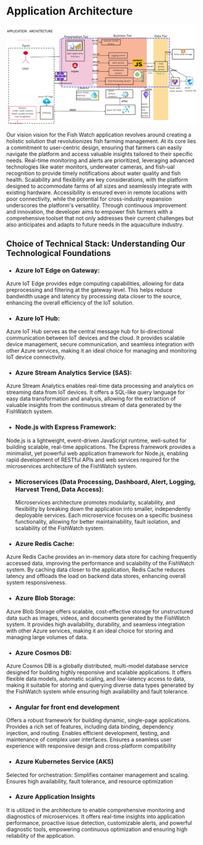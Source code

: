 # Application Architecture

![image](../diagrams/ApplicationDiagram.png)

Our vision vision for the Fish Watch application revolves around creating a holistic solution that revolutionizes fish farming management. At its core lies a commitment to user-centric design, ensuring that farmers can easily navigate the platform and access valuable insights tailored to their specific needs. Real-time monitoring and alerts are prioritized, leveraging advanced technologies like water monitors, underwater cameras, and fish-ual recognition to provide timely notifications about water quality and fish health. Scalability and flexibility are key considerations, with the platform designed to accommodate farms of all sizes and seamlessly integrate with existing hardware. Accessibility is ensured even in remote locations with poor connectivity, while the potential for cross-industry expansion underscores the platform's versatility. Through continuous improvement and innovation, the developer aims to empower fish farmers with a comprehensive toolset that not only addresses their current challenges but also anticipates and adapts to future needs in the aquaculture industry.

## Choice of Technical Stack: Understanding Our Technological Foundations

* ### Azure IoT Edge on Gateway:

Azure IoT Edge provides edge computing capabilities, allowing for data preprocessing and filtering at the gateway level. This helps reduce bandwidth usage and latency by processing data closer to the source, enhancing the overall efficiency of the IoT solution.

* ### Azure IoT Hub:

Azure IoT Hub serves as the central message hub for bi-directional communication between IoT devices and the cloud. It provides scalable device management, secure communication, and seamless integration with other Azure services, making it an ideal choice for managing and monitoring IoT device connectivity.

* ### Azure Stream Analytics Service (SAS):

Azure Stream Analytics enables real-time data processing and analytics on streaming data from IoT devices. It offers a SQL-like query language for easy data transformation and analysis, allowing for the extraction of valuable insights from the continuous stream of data generated by the FishWatch system.

* ### Node.js with Express Framework:

Node.js is a lightweight, event-driven JavaScript runtime, well-suited for building scalable, real-time applications. The Express framework provides a minimalist, yet powerful web application framework for Node.js, enabling rapid development of RESTful APIs and web services required for the microservices architecture of the FishWatch system.

* ### Microservices (Data Processing, Dashboard, Alert, Logging, Harvest Trend, Data Access):

   Microservices architecture promotes modularity, scalability, and flexibility by breaking down the application into smaller, independently deployable services. Each microservice focuses on a specific business functionality, allowing for better maintainability, fault isolation, and scalability of the FishWatch system.

* ### Azure Redis Cache:

Azure Redis Cache provides an in-memory data store for caching frequently accessed data, improving the performance and scalability of the FishWatch system. By caching data closer to the application, Redis Cache reduces latency and offloads the load on backend data stores, enhancing overall system responsiveness.

* ### Azure Blob Storage:

Azure Blob Storage offers scalable, cost-effective storage for unstructured data such as images, videos, and documents generated by the FishWatch system. It provides high availability, durability, and seamless integration with other Azure services, making it an ideal choice for storing and managing large volumes of data.

* ### Azure Cosmos DB:

Azure Cosmos DB is a globally distributed, multi-model database service designed for building highly responsive and scalable applications. It offers flexible data models, automatic scaling, and low-latency access to data, making it suitable for storing and querying diverse data types generated by the FishWatch system while ensuring high availability and fault tolerance.

* ### Angular for front end development

Offers a robust framework for building dynamic, single-page applications.
Provides a rich set of features, including data binding, dependency injection, and routing.
Enables efficient development, testing, and maintenance of complex user interfaces.
Ensures a seamless user experience with responsive design and cross-platform compatibility

* ### Azure Kubernetes Service (AKS)

Selected for orchestration: Simplifies container management and scaling.
Ensures high availability, fault tolerance, and resource optimization

* ### Azure Application Insights

It is utilized in the architecture to enable comprehensive monitoring and diagnostics of microservices. It offers real-time insights into application performance, proactive issue detection, customizable alerts, and powerful diagnostic tools, empowering continuous optimization and ensuring high reliability of the application.

